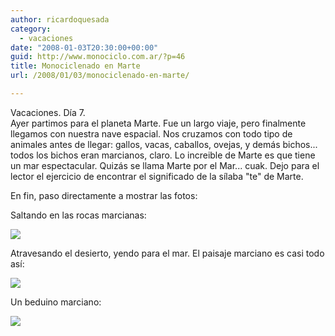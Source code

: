 ```yaml
---
author: ricardoquesada
category:
  - vacaciones
date: "2008-01-03T20:30:00+00:00"
guid: http://www.monociclo.com.ar/?p=46
title: Monociclenado en Marte
url: /2008/01/03/monociclenado-en-marte/

---
```

Vacaciones. Día 7.  
Ayer partimos para el planeta Marte. Fue un largo viaje, pero finalmente llegamos con nuestra nave espacial. Nos cruzamos con todo tipo de animales antes de llegar: gallos, vacas, caballos, ovejas, y demás bichos... todos los bichos eran marcianos, claro. Lo increible de Marte es que tiene un mar espectacular. Quizás se llama Marte por el Mar... cuak. Dejo para el lector el ejercicio de encontrar el significado de la sílaba "te" de Marte.  

En fin, paso directamente a mostrar las fotos:



Saltando en las rocas marcianas:


[![](/wp-content/uploads/2008/01/61a83-img_0730.jpg?w=300)](/wp-content/uploads/2008/01/61a83-img_0730.jpg)

Atravesando el desierto, yendo para el mar. El paisaje marciano es casi todo así:


[![](/wp-content/uploads/2008/01/92c30-img_0689.jpg?w=300)](/wp-content/uploads/2008/01/92c30-img_0689.jpg)  



Un beduino marciano:


[![](/wp-content/uploads/2008/01/e5e6f-img_0732.jpg?w=300)](/wp-content/uploads/2008/01/e5e6f-img_0732.jpg)  
